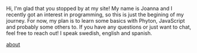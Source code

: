 Hi, I'm glad that you stopped by at my site!
My name is Joanna and I recently got an interest in programming, so this is just the begining of my journey. For now, my plan is to learn some basics with Phyton, JavaScript and probably some others to. If you have any questions or just want to chat, feel free to reach out! I speak swedish, english and spanish.

[about](/about)
